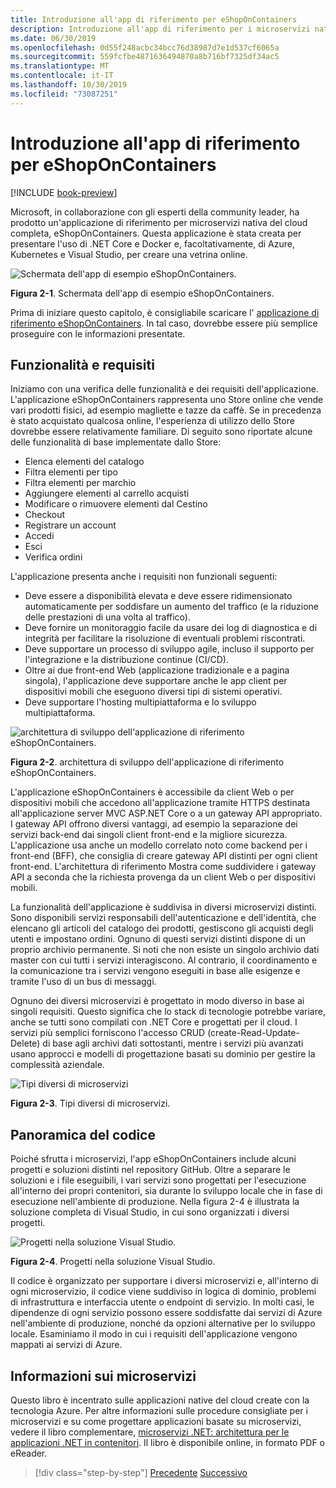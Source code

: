 ```yaml
---
title: Introduzione all'app di riferimento per eShopOnContainers
description: Introduzione all'app di riferimento per i microservizi nativi del cloud eShopOnContainers per ASP.NET Core e Azure.
ms.date: 06/30/2019
ms.openlocfilehash: 0d55f248acbc34bcc76d38987d7e1d537cf6065a
ms.sourcegitcommit: 559fcfbe4871636494870a8b716bf7325df34ac5
ms.translationtype: MT
ms.contentlocale: it-IT
ms.lasthandoff: 10/30/2019
ms.locfileid: "73087251"
---
```

# <a name="introducing-eshoponcontainers-reference-app"></a>Introduzione all'app di riferimento per eShopOnContainers

[!INCLUDE [book-preview](../../../includes/book-preview.md)]

Microsoft, in collaborazione con gli esperti della community leader, ha prodotto un'applicazione di riferimento per microservizi nativa del cloud completa, eShopOnContainers. Questa applicazione è stata creata per presentare l'uso di .NET Core e Docker e, facoltativamente, di Azure, Kubernetes e Visual Studio, per creare una vetrina online.

![Schermata dell'app di esempio eShopOnContainers.](./media/eshoponcontainers-sample-app-screenshot.png)

**Figura 2-1**. Schermata dell'app di esempio eShopOnContainers.

Prima di iniziare questo capitolo, è consigliabile scaricare l' [applicazione di riferimento eShopOnContainers](https://github.com/dotnet-architecture/eShopOnContainers). In tal caso, dovrebbe essere più semplice proseguire con le informazioni presentate.

## <a name="features-and-requirements"></a>Funzionalità e requisiti

Iniziamo con una verifica delle funzionalità e dei requisiti dell'applicazione. L'applicazione eShopOnContainers rappresenta uno Store online che vende vari prodotti fisici, ad esempio magliette e tazze da caffè. Se in precedenza è stato acquistato qualcosa online, l'esperienza di utilizzo dello Store dovrebbe essere relativamente familiare. Di seguito sono riportate alcune delle funzionalità di base implementate dallo Store:

- Elenca elementi del catalogo
- Filtra elementi per tipo
- Filtra elementi per marchio
- Aggiungere elementi al carrello acquisti
- Modificare o rimuovere elementi dal Cestino
- Checkout
- Registrare un account
- Accedi
- Esci
- Verifica ordini

L'applicazione presenta anche i requisiti non funzionali seguenti:

- Deve essere a disponibilità elevata e deve essere ridimensionato automaticamente per soddisfare un aumento del traffico (e la riduzione delle prestazioni di una volta al traffico).
- Deve fornire un monitoraggio facile da usare dei log di diagnostica e di integrità per facilitare la risoluzione di eventuali problemi riscontrati.
- Deve supportare un processo di sviluppo agile, incluso il supporto per l'integrazione e la distribuzione continue (CI/CD).
- Oltre ai due front-end Web (applicazione tradizionale e a pagina singola), l'applicazione deve supportare anche le app client per dispositivi mobili che eseguono diversi tipi di sistemi operativi.
- Deve supportare l'hosting multipiattaforma e lo sviluppo multipiattaforma.

![architettura di sviluppo dell'applicazione di riferimento eShopOnContainers.](./media/eshoponcontainers-development-architecture.png)

**Figura 2-2**. architettura di sviluppo dell'applicazione di riferimento eShopOnContainers.

L'applicazione eShopOnContainers è accessibile da client Web o per dispositivi mobili che accedono all'applicazione tramite HTTPS destinata all'applicazione server MVC ASP.NET Core o a un gateway API appropriato. I gateway API offrono diversi vantaggi, ad esempio la separazione dei servizi back-end dai singoli client front-end e la migliore sicurezza. L'applicazione usa anche un modello correlato noto come backend per i front-end (BFF), che consiglia di creare gateway API distinti per ogni client front-end. L'architettura di riferimento Mostra come suddividere i gateway API a seconda che la richiesta provenga da un client Web o per dispositivi mobili.

La funzionalità dell'applicazione è suddivisa in diversi microservizi distinti. Sono disponibili servizi responsabili dell'autenticazione e dell'identità, che elencano gli articoli del catalogo dei prodotti, gestiscono gli acquisti degli utenti e impostano ordini. Ognuno di questi servizi distinti dispone di un proprio archivio permanente. Si noti che non esiste un singolo archivio dati master con cui tutti i servizi interagiscono. Al contrario, il coordinamento e la comunicazione tra i servizi vengono eseguiti in base alle esigenze e tramite l'uso di un bus di messaggi.

Ognuno dei diversi microservizi è progettato in modo diverso in base ai singoli requisiti. Questo significa che lo stack di tecnologie potrebbe variare, anche se tutti sono compilati con .NET Core e progettati per il cloud. I servizi più semplici forniscono l'accesso CRUD (create-Read-Update-Delete) di base agli archivi dati sottostanti, mentre i servizi più avanzati usano approcci e modelli di progettazione basati su dominio per gestire la complessità aziendale.

![Tipi diversi di microservizi](./media/different-kinds-of-microservices.png)

**Figura 2-3**. Tipi diversi di microservizi.

## <a name="overview-of-the-code"></a>Panoramica del codice

Poiché sfrutta i microservizi, l'app eShopOnContainers include alcuni progetti e soluzioni distinti nel repository GitHub. Oltre a separare le soluzioni e i file eseguibili, i vari servizi sono progettati per l'esecuzione all'interno dei propri contenitori, sia durante lo sviluppo locale che in fase di esecuzione nell'ambiente di produzione. Nella figura 2-4 è illustrata la soluzione completa di Visual Studio, in cui sono organizzati i diversi progetti.

![Progetti nella soluzione Visual Studio.](./media/projects-in-visual-studio-solution.png)

**Figura 2-4**. Progetti nella soluzione Visual Studio.

Il codice è organizzato per supportare i diversi microservizi e, all'interno di ogni microservizio, il codice viene suddiviso in logica di dominio, problemi di infrastruttura e interfaccia utente o endpoint di servizio. In molti casi, le dipendenze di ogni servizio possono essere soddisfatte dai servizi di Azure nell'ambiente di produzione, nonché da opzioni alternative per lo sviluppo locale. Esaminiamo il modo in cui i requisiti dell'applicazione vengono mappati ai servizi di Azure.

## <a name="understanding-microservices"></a>Informazioni sui microservizi

Questo libro è incentrato sulle applicazioni native del cloud create con la tecnologia Azure. Per altre informazioni sulle procedure consigliate per i microservizi e su come progettare applicazioni basate su microservizi, vedere il libro complementare, [microservizi .NET: architettura per le applicazioni .NET in contenitori](https://dotnet.microsoft.com/learn/aspnet/microservices-architecture). Il libro è disponibile online, in formato PDF o eReader.

>[!div class="step-by-step"]
>[Precedente](candidate-apps.md)
>[Successivo](map-eshoponcontainers-azure-services.md)
